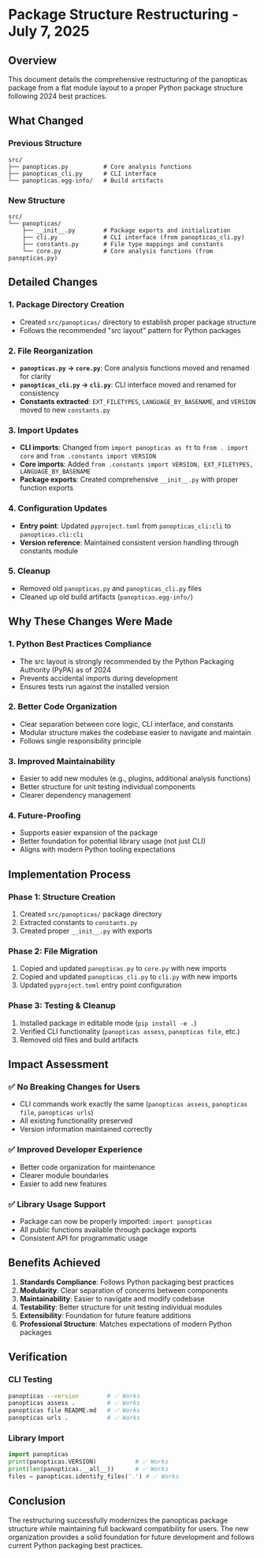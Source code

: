 # Package Structure Restructuring - July 7, 2025

## Overview

This document details the comprehensive restructuring of the panopticas package from a flat module layout to a proper Python package structure following 2024 best practices.

## What Changed

### Previous Structure
```
src/
├── panopticas.py          # Core analysis functions
├── panopticas_cli.py      # CLI interface
└── panopticas.egg-info/   # Build artifacts
```

### New Structure
```
src/
└── panopticas/
    ├── __init__.py        # Package exports and initialization
    ├── cli.py             # CLI interface (from panopticas_cli.py)
    ├── constants.py       # File type mappings and constants
    └── core.py            # Core analysis functions (from panopticas.py)
```

## Detailed Changes

### 1. Package Directory Creation
- Created `src/panopticas/` directory to establish proper package structure
- Follows the recommended "src layout" pattern for Python packages

### 2. File Reorganization
- **`panopticas.py` → `core.py`**: Core analysis functions moved and renamed for clarity
- **`panopticas_cli.py` → `cli.py`**: CLI interface moved and renamed for consistency
- **Constants extracted**: `EXT_FILETYPES`, `LANGUAGE_BY_BASENAME`, and `VERSION` moved to new `constants.py`

### 3. Import Updates
- **CLI imports**: Changed from `import panopticas as ft` to `from . import core` and `from .constants import VERSION`
- **Core imports**: Added `from .constants import VERSION, EXT_FILETYPES, LANGUAGE_BY_BASENAME`
- **Package exports**: Created comprehensive `__init__.py` with proper function exports

### 4. Configuration Updates
- **Entry point**: Updated `pyproject.toml` from `panopticas_cli:cli` to `panopticas.cli:cli`
- **Version reference**: Maintained consistent version handling through constants module

### 5. Cleanup
- Removed old `panopticas.py` and `panopticas_cli.py` files
- Cleaned up old build artifacts (`panopticas.egg-info/`)

## Why These Changes Were Made

### 1. **Python Best Practices Compliance**
- The src layout is strongly recommended by the Python Packaging Authority (PyPA) as of 2024
- Prevents accidental imports during development
- Ensures tests run against the installed version

### 2. **Better Code Organization**
- Clear separation between core logic, CLI interface, and constants
- Modular structure makes the codebase easier to navigate and maintain
- Follows single responsibility principle

### 3. **Improved Maintainability**
- Easier to add new modules (e.g., plugins, additional analysis functions)
- Better structure for unit testing individual components
- Clearer dependency management

### 4. **Future-Proofing**
- Supports easier expansion of the package
- Better foundation for potential library usage (not just CLI)
- Aligns with modern Python tooling expectations

## Implementation Process

### Phase 1: Structure Creation
1. Created `src/panopticas/` package directory
2. Extracted constants to `constants.py`
3. Created proper `__init__.py` with exports

### Phase 2: File Migration
1. Copied and updated `panopticas.py` to `core.py` with new imports
2. Copied and updated `panopticas_cli.py` to `cli.py` with new imports
3. Updated `pyproject.toml` entry point configuration

### Phase 3: Testing & Cleanup
1. Installed package in editable mode (`pip install -e .`)
2. Verified CLI functionality (`panopticas assess`, `panopticas file`, etc.)
3. Removed old files and build artifacts

## Impact Assessment

### ✅ **No Breaking Changes for Users**
- CLI commands work exactly the same (`panopticas assess`, `panopticas file`, `panopticas urls`)
- All existing functionality preserved
- Version information maintained correctly

### ✅ **Improved Developer Experience**
- Better code organization for maintenance
- Clearer module boundaries
- Easier to add new features

### ✅ **Library Usage Support**
- Package can now be properly imported: `import panopticas`
- All public functions available through package exports
- Consistent API for programmatic usage

## Benefits Achieved

1. **Standards Compliance**: Follows Python packaging best practices
2. **Modularity**: Clear separation of concerns between components
3. **Maintainability**: Easier to navigate and modify codebase
4. **Testability**: Better structure for unit testing individual modules
5. **Extensibility**: Foundation for future feature additions
6. **Professional Structure**: Matches expectations of modern Python packages

## Verification

### CLI Testing
```bash
panopticas --version        # ✅ Works
panopticas assess .         # ✅ Works  
panopticas file README.md   # ✅ Works
panopticas urls .           # ✅ Works
```

### Library Import
```python
import panopticas
print(panopticas.VERSION)           # ✅ Works
print(len(panopticas.__all__))      # ✅ Works
files = panopticas.identify_files('.') # ✅ Works
```

## Conclusion

The restructuring successfully modernizes the panopticas package structure while maintaining full backward compatibility for users. The new organization provides a solid foundation for future development and follows current Python packaging best practices.